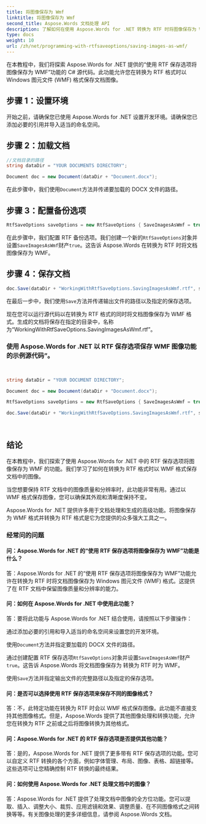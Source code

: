 ```yaml
---
title: 将图像保存为 Wmf
linktitle: 将图像保存为 Wmf
second_title: Aspose.Words 文档处理 API
description: 了解如何在使用 Aspose.Words for .NET 转换为 RTF 时将图像保存为 WMF。
type: docs
weight: 10
url: /zh/net/programming-with-rtfsaveoptions/saving-images-as-wmf/
---
```


在本教程中，我们将探索 Aspose.Words for .NET 提供的“使用 RTF 保存选项将图像保存为 WMF”功能的 C# 源代码。此功能允许您在转换为 RTF 格式时以 Windows 图元文件 (WMF) 格式保存文档图像。

## 步骤 1：设置环境

开始之前，请确保您已使用 Aspose.Words for .NET 设置开发环境。请确保您已添加必要的引用并导入适当的命名空间。

## 步骤 2：加载文档

```csharp
//文档目录的路径
string dataDir = "YOUR DOCUMENTS DIRECTORY";

Document doc = new Document(dataDir + "Document.docx");
```

在此步骤中，我们使用`Document`方法并传递要加载的 DOCX 文件的路径。

## 步骤 3：配置备份选项

```csharp
RtfSaveOptions saveOptions = new RtfSaveOptions { SaveImagesAsWmf = true };
```

在此步骤中，我们配置 RTF 备份选项。我们创建一个新的`RtfSaveOptions`对象并设置`SaveImagesAsWmf`财产`true`。这告诉 Aspose.Words 在转换为 RTF 时将文档图像保存为 WMF。

## 步骤 4：保存文档

```csharp
doc.Save(dataDir + "WorkingWithRtfSaveOptions.SavingImagesAsWmf.rtf", saveOptions);
```

在最后一步中，我们使用`Save`方法并传递输出文件的路径以及指定的保存选项。

现在您可以运行源代码以在转换为 RTF 格式的同时将文档图像保存为 WMF 格式。生成的文档将保存在指定的目录中，名称为“WorkingWithRtfSaveOptions.SavingImagesAsWmf.rtf”。

### 使用 Aspose.Words for .NET 以 RTF 保存选项保存 WMF 图像功能的示例源代码”。

```csharp

            
string dataDir = "YOUR DOCUMENT DIRECTORY";

Document doc = new Document(dataDir + "Document.docx");

RtfSaveOptions saveOptions = new RtfSaveOptions { SaveImagesAsWmf = true };

doc.Save(dataDir + "WorkingWithRtfSaveOptions.SavingImagesAsWmf.rtf", saveOptions);
            
        
```
## 结论

在本教程中，我们探索了使用 Aspose.Words for .NET 中的 RTF 保存选项将图像保存为 WMF 的功能。我们学习了如何在转换为 RTF 格式时以 WMF 格式保存文档中的图像。

当您想要保持 RTF 文档中的图像质量和分辨率时，此功能非常有用。通过以 WMF 格式保存图像，您可以确保其外观和清晰度保持不变。

Aspose.Words for .NET 提供许多用于文档处理和生成的高级功能。将图像保存为 WMF 格式并转换为 RTF 格式是它为您提供的众多强大工具之一。

### 经常问的问题

#### 问：Aspose.Words for .NET 的“使用 RTF 保存选项将图像保存为 WMF”功能是什么？
答：Aspose.Words for .NET 的“使用 RTF 保存选项将图像保存为 WMF”功能允许在转换为 RTF 时将文档图像保存为 Windows 图元文件 (WMF) 格式。这提供了在 RTF 文档中保留图像质量和分辨率的能力。

#### 问：如何在 Aspose.Words for .NET 中使用此功能？
答：要将此功能与 Aspose.Words for .NET 结合使用，请按照以下步骤操作：

通过添加必要的引用和导入适当的命名空间来设置您的开发环境。

使用`Document`方法并指定要加载的 DOCX 文件的路径。

通过创建配置 RTF 保存选项`RtfSaveOptions`对象并设置`SaveImagesAsWmf`财产`true`。这告诉 Aspose.Words 将文档图像保存为 
转换为 RTF 时为 WMF。

使用`Save`方法并指定输出文件的完整路径以及指定的保存选项。

#### 问：是否可以选择使用 RTF 保存选项来保存不同的图像格式？
答：不，此特定功能在转换为 RTF 时会以 WMF 格式保存图像。此功能不直接支持其他图像格式。但是，Aspose.Words 提供了其他图像处理和转换功能，允许您在转换为 RTF 之前或之后将图像转换为其他格式。

#### 问：Aspose.Words for .NET 的 RTF 保存选项是否提供其他功能？
答：是的，Aspose.Words for .NET 提供了更多带有 RTF 保存选项的功能。您可以自定义 RTF 转换的各个方面，例如字体管理、布局、图像、表格、超链接等。这些选项可让您精确控制 RTF 转换的最终结果。

#### 问：如何使用 Aspose.Words for .NET 处理文档中的图像？
答：Aspose.Words for .NET 提供了处理文档中图像的全方位功能。您可以提取、插入、调整大小、裁剪、应用滤镜和效果、调整质量、在不同图像格式之间转换等等。有关图像处理的更多详细信息，请参阅 Aspose.Words 文档。